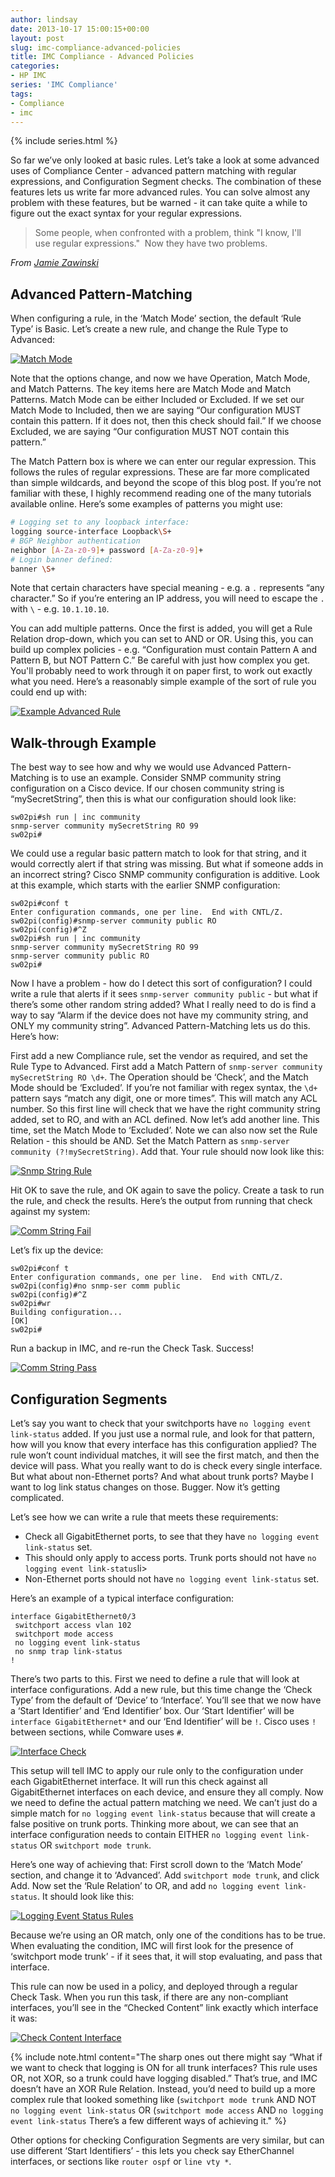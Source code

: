 ```yaml
---
author: lindsay
date: 2013-10-17 15:00:15+00:00
layout: post
slug: imc-compliance-advanced-policies
title: IMC Compliance - Advanced Policies
categories:
- HP IMC
series: 'IMC Compliance'
tags:
- Compliance
- imc
---
```


{% include series.html %}

So far we’ve only looked at basic rules. Let’s take a look at some advanced uses of Compliance Center - advanced pattern matching with regular expressions, and Configuration Segment checks. The combination of these features lets us write far more advanced rules. You can solve almost any problem with these features, but be warned - it can take quite a while to figure out the exact syntax for your regular expressions.

> Some people, when confronted with a problem, think "I know, I'll use regular expressions."  Now they have two problems.

_From [Jamie Zawinski](https://groups.google.com/forum/?hl=en#!msg/alt.religion.emacs/DR057Srw5-c/Co-2L2BKn7UJ)_

## Advanced Pattern-Matching

When configuring a rule, in the ‘Match Mode’ section, the default ‘Rule Type’ is Basic. Let’s create a new rule, and change the Rule Type to Advanced:

[![Match Mode](/assets/2013/10/match_mode.png)](/assets/2013/10/match_mode.png)

Note that the options change, and now we have Operation, Match Mode, and Match Patterns. The key items here are Match Mode and Match Patterns. Match Mode can be either Included or Excluded. If we set our Match Mode to Included, then we are saying “Our configuration MUST contain this pattern. If it does not, then this check should fail.” If we choose Excluded, we are saying “Our configuration MUST NOT contain this pattern.”

The Match Pattern box is where we can enter our regular expression. This follows the rules of regular expressions. These are far more complicated than simple wildcards, and beyond the scope of this blog post. If you’re not familiar with these, I highly recommend reading one of the many tutorials available online. Here’s some examples of patterns you might use:

```bash
# Logging set to any loopback interface:
logging source-interface Loopback\S+
# BGP Neighbor authentication
neighbor [A-Za-z0-9]+ password [A-Za-z0-9]+
# Login banner defined:
banner \S+
```

Note that certain characters have special meaning - e.g. a `.` represents “any character.” So if you’re entering an IP address, you will need to escape the `.` with `\` - e.g. `10.1.10.10`.

You can add multiple patterns. Once the first is added, you will get a Rule Relation drop-down, which you can set to AND or OR. Using this, you can build up complex policies - e.g. “Configuration must contain Pattern A and Pattern B, but NOT Pattern C.” Be careful with just how complex you get. You'll probably need to work through it on paper first, to work out exactly what you need. Here’s a reasonably simple example of the sort of rule you could end up with:

[![Example Advanced Rule](/assets/2013/10/example_advanced_rule.png)](/assets/2013/10/example_advanced_rule.png)

## Walk-through Example

The best way to see how and why we would use Advanced Pattern-Matching is to use an example. Consider SNMP community string configuration on a Cisco device. If our chosen community string is “mySecretString”, then this is what our configuration should look like:

```text
sw02pi#sh run | inc community
snmp-server community mySecretString RO 99
sw02pi#
```

We could use a regular basic pattern match to look for that string, and it would correctly alert if that string was missing. But what if someone adds in an incorrect string? Cisco SNMP community configuration is additive. Look at this example, which starts with the earlier SNMP configuration:

```text
sw02pi#conf t
Enter configuration commands, one per line.  End with CNTL/Z.
sw02pi(config)#snmp-server community public RO
sw02pi(config)#^Z
sw02pi#sh run | inc community
snmp-server community mySecretString RO 99
snmp-server community public RO
sw02pi#
```

Now I have a problem - how do I detect this sort of configuration? I could write a rule that alerts if it sees `snmp-server community public` - but what if there’s some other random string added? What I really need to do is find a way to say “Alarm if the device does not have my community string, and ONLY my community string”. Advanced Pattern-Matching lets us do this. Here’s how:

First add a new Compliance rule, set the vendor as required, and set the Rule Type to Advanced. First add a Match Pattern of `snmp-server community mySecretString RO \d+`. The Operation should be ‘Check’, and the Match Mode should be ‘Excluded’. If you’re not familiar with regex syntax, the `\d+` pattern says “match any digit, one or more times”. This will match any ACL number. So this first line will check that we have the right community string added, set to RO, and with an ACL defined. Now let’s add another line. This time, set the Match Mode to ‘Excluded’. Note we can also now set the Rule Relation - this should be AND. Set the Match Pattern as `snmp-server community (?!mySecretString)`. Add that. Your rule should now look like this:

[![Snmp String Rule](/assets/2013/10/snmp_string_rule.png)](/assets/2013/10/snmp_string_rule.png)

Hit OK to save the rule, and OK again to save the policy. Create a task to run the rule, and check the results. Here’s the output from running that check against my system:

[![Comm String Fail](/assets/2013/10/comm_string_fail.png)](/assets/2013/10/comm_string_fail.png)

Let’s fix up the device:

```text
sw02pi#conf t
Enter configuration commands, one per line.  End with CNTL/Z.
sw02pi(config)#no snmp-ser comm public
sw02pi(config)#^Z
sw02pi#wr
Building configuration...
[OK]
sw02pi#
```

Run a backup in IMC, and re-run the Check Task. Success!

[![Comm String Pass](/assets/2013/10/comm_string_pass.png)](/assets/2013/10/comm_string_pass.png)

## Configuration Segments

Let’s say you want to check that your switchports have `no logging event link-status` added. If you just use a normal rule, and look for that pattern, how will you know that every interface has this configuration applied? The rule won’t count individual matches, it will see the first match, and then the device will pass. What you really want to do is check every single interface. But what about non-Ethernet ports? And what about trunk ports? Maybe I want to log link status changes on those. Bugger. Now it’s getting complicated.

Let’s see how we can write a rule that meets these requirements:

* Check all GigabitEthernet ports, to see that they have `no logging event link-status` set.
* This should only apply to access ports. Trunk ports should not have `no logging event link-status`li>
* Non-Ethernet ports should not have `no logging event link-status` set.

Here’s an example of a typical interface configuration:

```text
interface GigabitEthernet0/3
 switchport access vlan 102
 switchport mode access
 no logging event link-status
 no snmp trap link-status
!
```

There’s two parts to this. First we need to define a rule that will look at interface configurations. Add a new rule, but this time change the ‘Check Type’ from the default of ‘Device’ to ‘Interface’. You’ll see that we now have a ‘Start Identifier’ and ‘End Identifier’ box. Our ‘Start Identifier’ will be `interface GigabitEthernet*` and our ‘End Identifier’ will be `!`. Cisco uses `!` between sections, while Comware uses `#`.

[![Interface Check](/assets/2013/10/interface_check.png)](/assets/2013/10/interface_check.png)

This setup will tell IMC to apply our rule only to the configuration under each GigabitEthernet interface. It will run this check against all GigabitEthernet interfaces on each device, and ensure they all comply. Now we need to define the actual pattern matching we need. We can’t just do a simple match for `no logging event link-status` because that will create a false positive on trunk ports. Thinking more about, we can see that an interface configuration needs to contain EITHER `no logging event link-status` OR `switchport mode trunk`.

Here’s one way of achieving that: First scroll down to the ‘Match Mode’ section, and change it to ‘Advanced’. Add `switchport mode trunk`, and click Add. Now set the ‘Rule Relation’ to OR, and add `no logging event link-status`. It should look like this:

[![Logging Event Status Rules](/assets/2013/10/logging_event_status_rules.png)](/assets/2013/10/logging_event_status_rules.png)

Because we’re using an OR match, only one of the conditions has to be true. When evaluating the condition, IMC will first look for the presence of ‘switchport mode trunk’ - if it sees that, it will stop evaluating, and pass that interface.

This rule can now be used in a policy, and deployed through a regular Check Task. When you run this task, if there are any non-compliant interfaces, you’ll see in the “Checked Content” link exactly which interface it was:

[![Check Content Interface](/assets/2013/10/check_content_interface.png)](/assets/2013/10/check_content_interface.png)

{% include note.html content="The sharp ones out there might say “What if we want to check that logging is ON for all trunk interfaces? This rule uses OR, not XOR, so a trunk could have logging disabled.” That’s true, and IMC doesn’t have an XOR Rule Relation. Instead, you’d need to build up a more complex rule that looked something like (`switchport mode trunk` AND NOT `no logging event link-status` OR (`switchport mode access` AND `no logging event link-status` There’s a few different ways of achieving it." %}

Other options for checking Configuration Segments are very similar, but can use different ‘Start Identifiers’ - this lets you check say EtherChannel interfaces, or sections like `router ospf` or `line vty *`.
